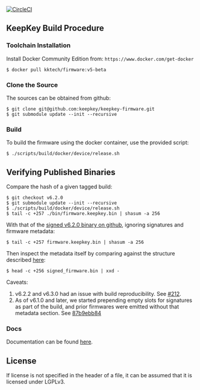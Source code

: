 [![CircleCI](https://circleci.com/gh/keepkey/keepkey-firmware.svg?style=svg)](https://circleci.com/gh/keepkey/keepkey-firmware)

## KeepKey Build Procedure

### Toolchain Installation

Install Docker Community Edition from: `https://www.docker.com/get-docker`

```
$ docker pull kktech/firmware:v5-beta
```

### Clone the Source

The sources can be obtained from github:

```
$ git clone git@github.com:keepkey/keepkey-firmware.git
$ git submodule update --init --recursive
```

### Build

To build the firmware using the docker container, use the provided script:

```
$ ./scripts/build/docker/device/release.sh
```

## Verifying Published Binaries

Compare the hash of a given tagged build:
```
$ git checkout v6.2.0
$ git submodule update --init --recursive
$ ./scripts/build/docker/device/release.sh
$ tail -c +257 ./bin/firmware.keepkey.bin | shasum -a 256
```

With that of the [signed v6.2.0 binary on github](https://github.com/keepkey/keepkey-firmware/releases/download/v6.2.0/firmware.keepkey.bin), ignoring signatures and firmware metadata:

```
$ tail -c +257 firmware.keepkey.bin | shasum -a 256
```

Then inspect the metadata itself by comparing against the structure described [here](https://github.com/keepkey/keepkey-firmware/blob/f20484804285decfacceb71519ae83bc18f2266f/include/keepkey/board/memory.h#L55):

```
$ head -c +256 signed_firmware.bin | xxd -

```

Caveats:
1. v6.2.2 and v6.3.0 had an issue with build reproducibility. See [#212](https://github.com/keepkey/keepkey-firmware/issues/212).
1. As of v6.1.0 and later, we started prepending empty slots for signatures as part of the build, and prior firmwares were emitted without that metadata section. See [87b9ebb84](https://github.com/keepkey/keepkey-firmware/commit/87b9ebb846b241e6357f296e37fd29808ddfa51a)

### Docs

Documentation can be found [here](docs/README.md).

## License

If license is not specified in the header of a file, it can be assumed that it is licensed under LGPLv3.

